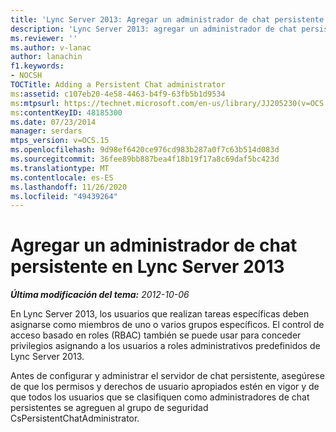 ```yaml
---
title: 'Lync Server 2013: Agregar un administrador de chat persistente'
description: 'Lync Server 2013: agregar un administrador de chat persistente.'
ms.reviewer: ''
ms.author: v-lanac
author: lanachin
f1.keywords:
- NOCSH
TOCTitle: Adding a Persistent Chat administrator
ms:assetid: c107eb20-4e58-4463-b4f9-63fb5b1d9534
ms:mtpsurl: https://technet.microsoft.com/en-us/library/JJ205230(v=OCS.15)
ms:contentKeyID: 48185300
ms.date: 07/23/2014
manager: serdars
mtps_version: v=OCS.15
ms.openlocfilehash: 9d98ef6420ce976cd983b287a0f7c63b514d083d
ms.sourcegitcommit: 36fee89bb887bea4f18b19f17a8c69daf5bc423d
ms.translationtype: MT
ms.contentlocale: es-ES
ms.lasthandoff: 11/26/2020
ms.locfileid: "49439264"
---
```

# <a name="adding-a-persistent-chat-administrator-in-lync-server-2013"></a>Agregar un administrador de chat persistente en Lync Server 2013

<div data-xmlns="http://www.w3.org/1999/xhtml">

<div class="topic" data-xmlns="http://www.w3.org/1999/xhtml" data-msxsl="urn:schemas-microsoft-com:xslt" data-cs="https://msdn.microsoft.com/">

<div data-asp="https://msdn2.microsoft.com/asp">



</div>

<div id="mainSection">

<div id="mainBody">

<span> </span>

_**Última modificación del tema:** 2012-10-06_

En Lync Server 2013, los usuarios que realizan tareas específicas deben asignarse como miembros de uno o varios grupos específicos. El control de acceso basado en roles (RBAC) también se puede usar para conceder privilegios asignando a los usuarios a roles administrativos predefinidos de Lync Server 2013.

Antes de configurar y administrar el servidor de chat persistente, asegúrese de que los permisos y derechos de usuario apropiados estén en vigor y de que todos los usuarios que se clasifiquen como administradores de chat persistentes se agreguen al grupo de seguridad CsPersistentChatAdministrator.

</div>

<span> </span>

</div>

</div>

</div>

